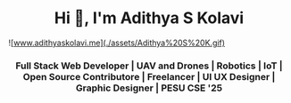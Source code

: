 <h1 align="center">Hi 👋, I'm Adithya S Kolavi</h1>

![www.adithyaskolavi.me](./assets/Adithya%20S%20K.gif)

<h3 align="center">Full Stack Web Developer | UAV and Drones | Robotics | IoT | Open Source Contributore | Freelancer | UI UX Designer | Graphic Designer | PESU CSE '25</h3>

